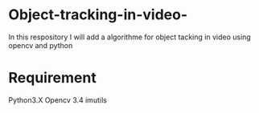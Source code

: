 # Object-tracking-in-video-
In this respository I will add  a algorithme for object tacking in video using opencv and python 

# Requirement
Python3.X
Opencv 3.4
imutils
